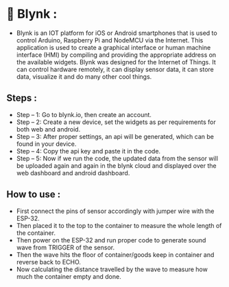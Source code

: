 # 💫 Blynk :
- Blynk is an IOT platform for iOS or Android smartphones that is used to control Arduino, Raspberry Pi and 
NodeMCU via the Internet. This application is used to create a graphical interface or human machine interface (HMI) by 
compiling and providing the appropriate address on the available widgets. 
Blynk was designed for the Internet of Things. It can control hardware remotely, it can display sensor data, it can 
store data, visualize it and do many other cool things.

## Steps :
- Step – 1: Go to blynk.io, then create an account.
- Step – 2: Create a new device, set the widgets as per requirements for both web and android. 
- Step – 3: After proper settings, an api will be generated, which can be found in your device.
- Step – 4: Copy the api key and paste it in the code.
- Step – 5: Now if we run the code, the updated data from the sensor will be uploaded again and again in the blynk cloud and displayed over the web dashboard and android dashboard.
## How to use :
- First connect the pins of sensor accordingly with jumper wire with the ESP-32.
- Then placed it to the top to the container to measure the whole length of the container. 
- Then power on the ESP-32 and run proper code to generate sound wave from TRIGGER of the sensor. 
- Then the wave hits the floor of container/goods keep in container and reverse back to ECHO. 
- Now calculating the distance travelled by the wave to measure how much the container empty and done.


